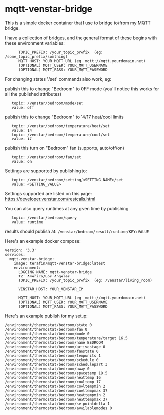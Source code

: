 # mqtt-venstar-bridge

This is a simple docker container that I use to bridge to/from my MQTT bridge.

I have a collection of bridges, and the general format of these begins with these environment variables:

```mqtt
      TOPIC_PREFIX: /your_topic_prefix  (eg: /some_topic_prefix/somthing)
      MQTT_HOST: YOUR_MQTT_URL (eg: mqtt://mqtt.yourdomain.net)
      (OPTIONAL) MQTT_USER: YOUR_MQTT_USERNAME
      (OPTIONAL) MQTT_PASS: YOUR_MQTT_PASSWORD
````

For changing states '/set' commands also work, eg:

publish this to change "Bedroom" to OFF mode (you'll notice this works for all the published attributes)

```mqtt
   topic: /venstar/bedroom/mode/set
   value: off
```

publish this to change "Bedroom" to 14/17 heat/cool limits

```mqtt
   topic: /venstar/bedroom/temperature/heat/set
   value: 14
   topic: /venstar/bedroom/temperature/cool/set
   value: 17
```

publish this turn on "Bedroom" fan (supports, auto/off/on)

```mqtt
   topic: /venstar/bedroom/fan/set
   value: on
```

Settings are supported by publishing to:

```mqtt
   topic: /venstar/bedroom/setting/<SETTING_NAME>/set
   value: <SETTING_VALUE>
```

Settings supported are listed on this page: <https://developer.venstar.com/restcalls.html>

You can also query runtimes at any given time by publishing

```mqtt
   topic: /venstar/bedroom/query
   value: runtime
```

results should publish at: `/venstar/bedroom/result/runtime/KEY:VALUE`

Here's an example docker compose:

```mqtt
version: '3.3'
services:
  mqtt-venstar-bridge:
    image: terafin/mqtt-venstar-bridge:latest
    environment:
      LOGGING_NAME: mqtt-venstar-bridge
      TZ: America/Los_Angeles
      TOPIC_PREFIX: /your_topic_prefix  (eg: /venstar/living_room)

      VENSTAR_HOST: YOUR_VENSTAR_IP

      MQTT_HOST: YOUR_MQTT_URL (eg: mqtt://mqtt.yourdomain.net)
      (OPTIONAL) MQTT_USER: YOUR_MQTT_USERNAME
      (OPTIONAL) MQTT_PASS: YOUR_MQTT_PASSWORD
```

Here's an example publish for my setup:

```mqtt
/environment/thermostat/bedroom/state 0
/environment/thermostat/bedroom/fan 0
/environment/thermostat/bedroom/mode 0
/environment/thermostat/bedroom/temperature/target 16.5
/environment/thermostat/bedroom/name BEDROOM
/environment/thermostat/bedroom/activestage 0
/environment/thermostat/bedroom/fanstate 0
/environment/thermostat/bedroom/tempunits 1
/environment/thermostat/bedroom/schedule 0
/environment/thermostat/bedroom/schedulepart 3
/environment/thermostat/bedroom/away 0
/environment/thermostat/bedroom/spacetemp 18.5
/environment/thermostat/bedroom/heattemp 16
/environment/thermostat/bedroom/cooltemp 17
/environment/thermostat/bedroom/cooltempmin 2
/environment/thermostat/bedroom/cooltempmax 37
/environment/thermostat/bedroom/heattempmin 2
/environment/thermostat/bedroom/heattempmax 37
/environment/thermostat/bedroom/setpointdelta 1
/environment/thermostat/bedroom/availablemodes 0
```
